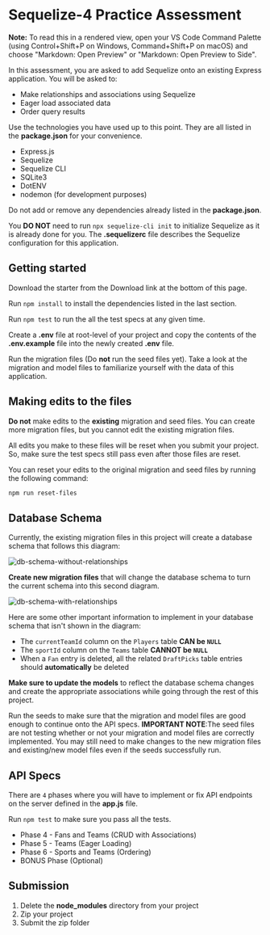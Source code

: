 # Sequelize-4 Practice Assessment

**Note:** To read this in a rendered view, open your VS Code Command Palette
(using Control+Shift+P on Windows, Command+Shift+P on macOS) and choose
"Markdown: Open Preview" or "Markdown: Open Preview to Side".

In this assessment, you are asked to add Sequelize onto an existing Express
application. You will be asked to:

* Make relationships and associations using Sequelize
* Eager load associated data
* Order query results

Use the technologies you have used up to this point. They are all listed in
the **package.json** for your convenience.

* Express.js
* Sequelize
* Sequelize CLI
* SQLite3
* DotENV
* nodemon (for development purposes)

Do not add or remove any dependencies already listed in the **package.json**.

You **DO NOT** need to run `npx sequelize-cli init` to initialize Sequelize as
it is already done for you. The **.sequelizerc** file describes the Sequelize
configuration for this application.

## Getting started

Download the starter from the Download link at the bottom of this page.

Run `npm install` to install the dependencies listed in the last section.

Run `npm test` to run the all the test specs at any given time.

Create a **.env** file at root-level of your project and copy the contents of
the **.env.example** file into the newly created **.env** file.

Run the migration files (Do **not** run the seed files yet). Take a look at the
migration and model files to familiarize yourself with the data of this
application.

## Making edits to the files

**Do not** make edits to the **existing** migration and seed files. You can
create more migration files, but you cannot edit the existing migration files.

All edits you make to these files will be reset when you submit your project.
So, make sure the test specs still pass even after those files are reset.

You can reset your edits to the original migration and seed files by running the
following command:

```bash
npm run reset-files
```

## Database Schema

Currently, the existing migration files in this project will create a database
schema that follows this diagram:

![db-schema-without-relationships]

**Create new migration files** that will change the database schema to turn the
current schema into this second diagram.

![db-schema-with-relationships]

Here are some other important information to implement in your database schema
that isn't shown in the diagram:

* The `currentTeamId` column on the `Players` table **CAN be `NULL`**
* The `sportId` column on the `Teams` table **CANNOT be `NULL`**
* When a `Fan` entry is deleted, all the related `DraftPicks` table entries
  should **automatically** be deleted

**Make sure to update the models** to reflect the database schema changes and
create the appropriate associations while going through the rest of this
project.

Run the seeds to make sure that the migration and model files are good enough
to continue onto the API specs. **IMPORTANT NOTE**:The seed files are not
testing whether or not your migration and model files are correctly implemented.
You may still need to make changes to the new migration files and existing/new
model files even if the seeds successfully run.

## API Specs

There are `4` phases where you will have to implement or fix API endpoints
on the server defined in the **app.js** file.

Run `npm test` to make sure you pass all the tests.

- Phase 4 - Fans and Teams (CRUD with Associations)
- Phase 5 - Teams (Eager Loading)
- Phase 6 - Sports and Teams (Ordering)
- BONUS Phase (Optional)


## Submission

1. Delete the **node_modules** directory from your project
2. Zip your project
3. Submit the zip folder

[db-schema-without-relationships]: https://appacademy-open-assets.s3.us-west-1.amazonaws.com/Modular-Curriculum/content/week-11/assessments/practice-db-schema-without-relationships.png
[db-schema-with-relationships]: https://appacademy-open-assets.s3.us-west-1.amazonaws.com/Modular-Curriculum/content/week-11/assessments/practice-db-schema-with-relationships.png